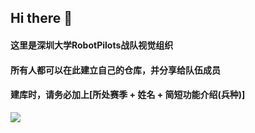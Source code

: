 ## Hi there 👋

#### 这里是深圳大学RobotPilots战队视觉组织
#### 所有人都可以在此建立自己的仓库，并分享给队伍成员
#### 建库时，请务必加上[所处赛季 + 姓名 + 简短功能介绍(兵种)]
<img align="center" src="https://github-readme-stats.vercel.app/api?username=ZhongFuCheng3y&show_icons=true&icon_color=CE1D2D&theme=radical" />
<!--

**Here are some ideas to get you started:**

🙋‍♀️ A short introduction - what is your organization all about?
🌈 Contribution guidelines - how can the community get involved?
👩‍💻 Useful resources - where can the community find your docs? Is there anything else the community should know?
🍿 Fun facts - what does your team eat for breakfast?
🧙 Remember, you can do mighty things with the power of [Markdown](https://docs.github.com/github/writing-on-github/getting-started-with-writing-and-formatting-on-github/basic-writing-and-formatting-syntax)
-->
